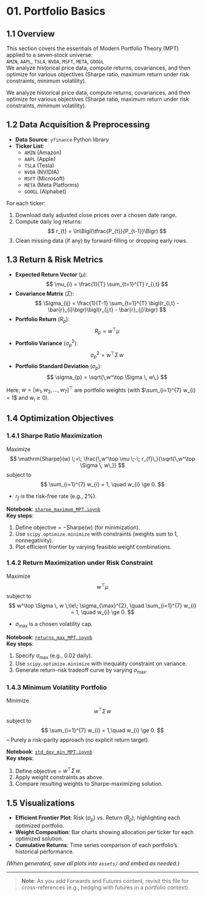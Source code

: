 # 01. Portfolio Basics

## 1.1 Overview

This section covers the essentials of Modern Portfolio Theory (MPT) applied to a seven‐stock universe:  
`AMZN`, `AAPL`, `TSLA`, `NVDA`, `MSFT`, `META`, `GOOGL`  
We analyze historical price data, compute returns, covariances, and then optimize for various objectives (Sharpe ratio, maximum return under risk constraints, minimum volatility).

We analyze historical price data, compute returns, covariances, and then optimize for various objectives (Sharpe ratio, maximum return under risk constraints, minimum volatility).

## 1.2 Data Acquisition & Preprocessing

- **Data Source**: `yfinance` Python library  
- **Ticker List**:
  - `AMZN` (Amazon)
  - `AAPL` (Apple)
  - `TSLA` (Tesla)
  - `NVDA` (NVIDIA)
  - `MSFT` (Microsoft)
  - `META` (Meta Platforms)
  - `GOOGL` (Alphabet)

For each ticker:
1. Download daily adjusted close prices over a chosen date range.
2. Compute daily log returns:
   $$ r_{t} = \ln\Bigl(\tfrac{P_{t}}{P_{t-1}}\Bigr) $$
3. Clean missing data (if any) by forward-filling or dropping early rows.

## 1.3 Return & Risk Metrics

- **Expected Return Vector** $(\mu)$:  
  $$
    \mu_{i} = \frac{1}{T} \sum_{t=1}^{T} r_{i,t}
  $$
- **Covariance Matrix** $(\Sigma)$:  
  $$
    \Sigma_{ij} = \frac{1}{T-1} \sum_{t=1}^{T} \bigl(r_{i,t} - \bar{r}_{i}\bigr)\bigl(r_{j,t} - \bar{r}_{j}\bigr)
  $$
- **Portfolio Return** $(R_p)$:  
  $$
    R_{p} = w^\top \mu
  $$
- **Portfolio Variance** $(\sigma_{p}^{2})$:  
  $$
    \sigma_{p}^{2} = w^\top \Sigma \, w
  $$
- **Portfolio Standard Deviation** $(\sigma_{p})$:  
  $$
    \sigma_{p} = \sqrt{\,w^\top \Sigma \, w\,}
  $$
  
Here, $w = [w_{1}, w_{2}, \ldots, w_{7}]^\top$ are portfolio weights (with $\sum_{i=1}^{7} w_{i} = 1$ and $w_{i} \ge 0$).

## 1.4 Optimization Objectives

### 1.4.1 Sharpe Ratio Maximization  
Maximize
$$
  \mathrm{Sharpe}(w) \;=\; \frac{\,w^\top \mu \;-\; r_{f}\,}{\sqrt{\,w^\top \Sigma \, w\,}}
$$
subject to  
$$
  \sum_{i=1}^{7} w_{i} = 1, \quad w_{i} \ge 0.
$$
- $r_{f}$ is the risk-free rate (e.g., 2%).

**Notebook**: [`sharpe_maximum_MPT.ipynb`](./notebooks/sharpe_maximum_MPT.ipynb)  
**Key steps**:
1. Define objective = $-\mathrm{Sharpe}(w)$ (for minimization).
2. Use `scipy.optimize.minimize` with constraints (weights sum to 1, nonnegativity).
3. Plot efficient frontier by varying feasible weight combinations.

### 1.4.2 Return Maximization under Risk Constraint  
Maximize
$$
  w^\top \mu
$$
subject to  
$$
  w^\top \Sigma \, w \;\le\; \sigma_{\max}^{2}, 
  \quad \sum_{i=1}^{7} w_{i} = 1, 
  \quad w_{i} \ge 0.
$$
- $\sigma_{\max}$ is a chosen volatility cap.

**Notebook**: [`returns_max_MPT.ipynb`](./notebooks/returns_max_MPT.ipynb)  
**Key steps**:
1. Specify $\sigma_{\max}$ (e.g., 0.02 daily).
2. Use `scipy.optimize.minimize` with inequality constraint on variance.
3. Generate return-risk tradeoff curve by varying $\sigma_{\max}$.

### 1.4.3 Minimum Volatility Portfolio  
Minimize
$$
  w^\top \Sigma \, w
$$
subject to  
$$
  \sum_{i=1}^{7} w_{i} = 1,\quad w_{i} \ge 0.
$$
– Purely a risk-parity approach (no explicit return target).

**Notebook**: [`std_dev_min_MPT.ipynb`](./notebooks/std_dev_min_MPT.ipynb)  
**Key steps**:
1. Define objective = $w^\top \Sigma \, w$.
2. Apply weight constraints as above.
3. Compare resulting weights to Sharpe-maximizing solution.

## 1.5 Visualizations

- **Efficient Frontier Plot**: Risk ($\sigma_{p}$) vs. Return ($R_{p}$), highlighting each optimized portfolio.  
- **Weight Composition**: Bar charts showing allocation per ticker for each optimized solution.  
- **Cumulative Returns**: Time series comparison of each portfolio’s historical performance.

*(When generated, save all plots into `assets/` and embed as needed.)*

---

> **Note**: As you add Forwards and Futures content, revisit this file for cross-references (e.g., hedging with futures in a portfolio context).
